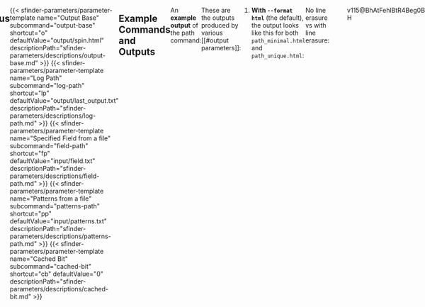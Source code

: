 ```yaml
---
title: "Solution Finder: Spin"
tags:
- Guide
- Solution Finder
---
```

<meta name="description" content="Documentation for solution finder's spin command" />
<style>
header{max-width: 700px; left: 50%; transform: translateX(-50%); padding: 0 2em;}
body{display: flex; justify-content: center;}
.singlePage{width: -webkit-fill-available; max-width: 700px;}
</style>

>[!WARNING] Work In Progress
>
> This page is currently being worked on! For the meantime, assume that none of the information presented here is correct.

[[sfinder/|Solution Finder]]'s **Spin** command outputs all the ways to get a specified spin (TS0, TSS, TSD, and Mini Variants) from a **specified field**, given a specified **pattern**. The terminal output is written into a file in the specified [[#Miscellaneous Parameters|log path]], and a file containing the path data is generated in the specified [[#Miscellaneous Parameters|output base]].
___
## Input Parameters
{{< sfinder-parameters/parameter-template name="Specified Field(s)" subcommand="tetfu" shortcut="t" defaultValue="null" descriptionPath="sfinder-parameters/descriptions/tetfu.md" >}}
{{< sfinder-parameters/parameter-template name="Page" subcommand="page" shortcut="P" defaultValue="1" descriptionPath="sfinder-parameters/descriptions/page.md" >}}
<br>
{{< sfinder-parameters/parameter-template name="Patterns" subcommand="patterns" shortcut="p" defaultValue="null" descriptionPath="sfinder-parameters/descriptions/patterns.md" >}}
<br>
{{< sfinder-parameters/parameter-template name="Required clear line(s)" subcommand="line" shortcut="c" defaultValue="2" descriptionPath="WIP.md" >}}

___
## Filtering Parameters
{{< sfinder-parameters/parameter-template name="Minimum fill height" subcommand="fill-bottom" shortcut="fb" defaultValue="0" descriptionPath="WIP.md" >}}
{{< sfinder-parameters/parameter-template name="Maximum fill height" subcommand="fill-top" shortcut="ft" defaultValue="-1" descriptionPath="WIP.md" >}}
{{< sfinder-parameters/parameter-template name="Maximum margin height" subcommand="margin-height" shortcut="m" defaultValue="-1" descriptionPath="WIP.md" >}}
<br>
{{< sfinder-parameters/parameter-template name="Build roof" subcommand="roof" shortcut="r" defaultValue="yes" descriptionPath="WIP.md" >}}
{{< sfinder-parameters/parameter-template name="Maximum pieces until roof" subcommand="max-roof" shortcut="mr" defaultValue="-1" descriptionPath="WIP.md" >}}
<br>
{{< sfinder-parameters/parameter-template name="Filter" subcommand="filter" shortcut="f" defaultValue="strict" descriptionPath="WIP.md" >}}

Note `spin` always uses the SRS rotation system and cannot be customized, unlike other commands.

___
## Output Parameters
{{< sfinder-parameters/parameter-template name="Format" subcommand="format" shortcut="fo" defaultValue="html" descriptionPath="sfinder-parameters/descriptions/format.md" >}}

Note that `spin` uses `-fo` as the shorthand instead of `-f`.
{{< sfinder-parameters/parameter-template name="Split" subcommand="split" shortcut="s" defaultValue="no" descriptionPath="sfinder-parameters/descriptions/split.md" >}}
___
## Miscellaneous Parameters
{{< sfinder-parameters/parameter-template name="Output Base" subcommand="output-base" shortcut="o" defaultValue="output/spin.html" descriptionPath="sfinder-parameters/descriptions/output-base.md" >}}
{{< sfinder-parameters/parameter-template name="Log Path" subcommand="log-path" shortcut="lp" defaultValue="output/last_output.txt" descriptionPath="sfinder-parameters/descriptions/log-path.md" >}}
{{< sfinder-parameters/parameter-template name="Specified Field from a file" subcommand="field-path" shortcut="fp" defaultValue="input/field.txt" descriptionPath="sfinder-parameters/descriptions/field-path.md" >}}
{{< sfinder-parameters/parameter-template name="Patterns from a file" subcommand="patterns-path" shortcut="pp" defaultValue="input/patterns.txt" descriptionPath="sfinder-parameters/descriptions/patterns-path.md" >}}
{{< sfinder-parameters/parameter-template name="Cached Bit" subcommand="cached-bit" shortcut="cb" defaultValue="0" descriptionPath="sfinder-parameters/descriptions/cached-bit.md" >}}
___
## Example Commands and Outputs
An **example output** of the path command:
```YAML {title="Terminal Output"}
#Command Line Input
java -jar sfinder.jar path -t v115@9gD8DeF8CeG8BeH8CeC8JeAgH -p *p4

# Setup Field
XXXX____XX
XXXX___XXX
XXXX__XXXX
XXXX___XXX

# Initialize / User-defined
Max clear lines: 4
Using hold: use
Drop: softdrop
Searching patterns:
  *p4

# Initialize / System
Version = 1.0
Threads = 4
Need Pieces = 3

# Enumerate pieces
Piece pop count = 4

# Cache
  -> Stopwatch start
     ... done
  -> Stopwatch stop : avg.time = 20 ms [1 counts]

# Search
  -> Stopwatch start
     ... searching
     ... done
  -> Stopwatch stop : avg.time = 353 ms [1 counts]

# Output file
Found path [unique] = 18
Found path [minimal] = 16

# Finalize
done
```

These are the outputs produced by various [[#output parameters]]:

1. **With `--format html`** (the default), the output looks like this for both `path_minimal.html` and `path_unique.html`: 
```YAML {title="HTML Output"}
18 solutions [840 input sequences]
All solutions #link

No line erasure # line erasure = line clear
J-Spawn T-Reverse I-Spawn / 11.4 % [96] # these are links to fumens
T-Spawn L-Reverse I-Spawn / 7.6 % [64]
L-Right I-Left T-Reverse / 5.7 % [48]
# 2 more lines...

With line erasure
O-Spawn J-Reverse I-Spawn / 7.6 % [64]
Z-Spawn L-Reverse I-Spawn / 7.6 % [64]
S-Spawn J-Spawn I-Spawn / 7.6 % [64]
# 10 more lines...

# "J-Spawn T-Re..." refers to mino operations based on fumen.
# "/ 11.4 %" is the percentage of queues the solution works for. (cov%)
# "[96]" is the number of queues the solution works for. (cov#)
```

No line erasure vs with line erasure:
<div style="display: flex; justify-content: space-around">
	<div>
		<figure class="fumen">v115@BhAtFehlBtR4Beg0B8glAtR4ywg0B8glD8wwh0JeAg?H
		</figure>
	</div>
	<div>
		<figure class="fumen">v115@KhAtAeR4Beg0B8BtR4ywg0B8AtD8wwh0JeAgH
		</figure>
	</div>
	<div>
		<figure class="fumen">v115@DhAtHeBtBeg0B8ilAtywg0B8glD8wwh0JeAgH
		</figure>
	</div>
</div>


2. **With `--format csv --key solution`**, the output file (`output/path.csv`) contains rows that have the path info <u>sorted by solution</u>:
```YAML {title="CSV Solution Sample Output"}
v115@9gD8g0ywF8i0G8RpH8RpwwC8JeAgWDAv/1BA, #the solution
TJO, #pieces used in the solution
1, #
1, #
32, # number of queues this solution works for
OJT, #
OJT, #
SOJT;ZOJT;JOTI;OTJL;JOTS;OJTL;... # queues this solution works for
```

3. **With `--format csv --key pattern`**, the output file (`output/path.csv`) contains rows that have the path info <u>sorted by queue</u>:
```YAML {title="CSV Pattern Sample Output"}
OITL, # queue being checked
2, # number of solutions
TIL;TIO, # pieces used in the solutions
O;L, # pieces not used in the solutions (saved pieces)
v115@...;v115@...;... # solutions for this queue
```

4. **With `--format csv --key use`**, the output file (`output/path.csv`) contains rows that have the path info <u>sorted by pieces used</u>:
```YAML {title="CSV Pattern Sample Output"}
ILZ, # pieces used
1, # number of solutions that use these pieces
64, # number of queues solved with these pieces
v115@9gD8zhF8ilG8BtH8glBtC8JeAgWDA6SdBA, # solutions that use these pieces
ZSIL;TZIL;... # queues the solutions work for
```
___
<div class="credits">
	<div class="stat">
		<h4>References</h4>
		<ul>
			<li>
				<a href="https://github.com/knewjade/">Knewjade</a>
				<br>
                <ul><li><a href="https://solution-finder.readthedocs.io/ja/stable/contents/spin/main.html">Spin documentation</a></li></ul>
            </li>
		</ul>
	</div>
</div>
